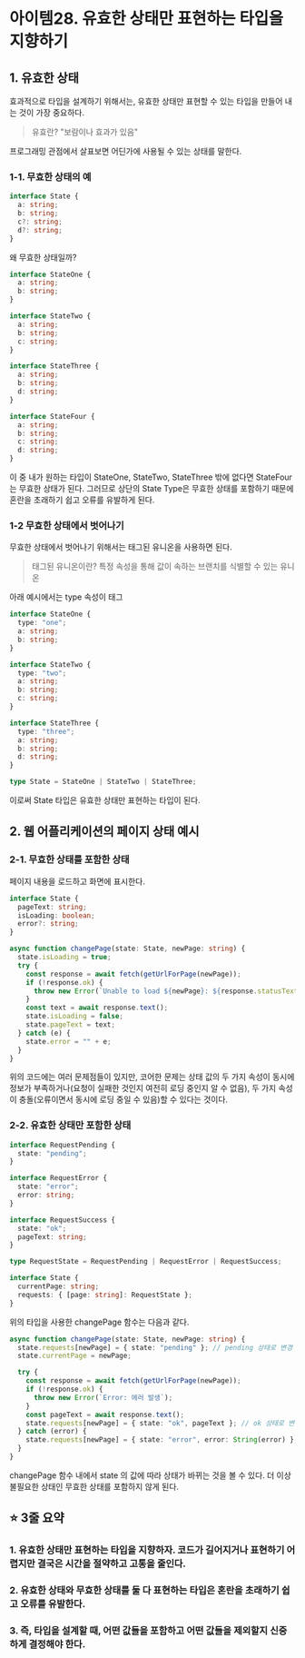 # **아이템28. 유효한 상태만 표현하는 타입을 지향하기**

## 1. 유효한 상태

효과적으로 타입을 설계하기 위해서는, 유효한 상태만 표현할 수 있는 타입을 만들어 내는 것이 가장 중요하다.

> 유효란?
> "보람이나 효과가 있음"

프로그래밍 관점에서 살표보면 어딘가에 사용될 수 있는 상태를 말한다.

### 1-1. 무효한 상태의 예

```ts
interface State {
  a: string;
  b: string;
  c?: string;
  d?: string;
}
```

왜 무효한 상태일까?

```ts
interface StateOne {
  a: string;
  b: string;
}

interface StateTwo {
  a: string;
  b: string;
  c: string;
}

interface StateThree {
  a: string;
  b: string;
  d: string;
}

interface StateFour {
  a: string;
  b: string;
  c: string;
  d: string;
}
```

이 중 내가 원하는 타입이 StateOne, StateTwo, StateThree 밖에 없다면 StateFour는 무효한 상태가 된다. 그러므로 상단의 State Type은 무효한 상태를 포함하기 때문에 혼란을 초래하기 쉽고 오류를 유발하게 된다.

### 1-2 무효한 상태에서 벗어나기

무효한 상태에서 벗어나기 위해서는 태그된 유니온을 사용하면 된다.

> 태그된 유니온이란?
> 특정 속성을 통해 값이 속하는 브랜치를 식별할 수 있는 유니온

아래 예시에서는 type 속성이 태그

```ts
interface StateOne {
  type: "one";
  a: string;
  b: string;
}

interface StateTwo {
  type: "two";
  a: string;
  b: string;
  c: string;
}

interface StateThree {
  type: "three";
  a: string;
  b: string;
  d: string;
}

type State = StateOne | StateTwo | StateThree;
```

이로써 State 타입은 유효한 상태만 표현하는 타입이 된다.

## 2. 웹 어플리케이션의 페이지 상태 예시

### 2-1. 무효한 상태를 포함한 상태

페이지 내용을 로드하고 화면에 표시한다.

```ts
interface State {
  pageText: string;
  isLoading: boolean;
  error?: string;
}

async function changePage(state: State, newPage: string) {
  state.isLoading = true;
  try {
    const response = await fetch(getUrlForPage(newPage));
    if (!response.ok) {
      throw new Error(`Unable to load ${newPage}: ${response.statusText}`);
    }
    const text = await response.text();
    state.isLoading = false;
    state.pageText = text;
  } catch (e) {
    state.error = "" + e;
  }
}
```

위의 코드에는 여러 문제점들이 있지만, 코어한 문제는 상태 값의 두 가지 속성이 동시에 정보가 부족하거나(요청이 실패한 것인지 여전히 로딩 중인지 알 수 없음), 두 가지 속성이 충돌(오류이면서 동시에 로딩 중일 수 있음)할 수 있다는 것이다.

### 2-2. 유효한 상태만 포함한 상태

```ts
interface RequestPending {
  state: "pending";
}

interface RequestError {
  state: "error";
  error: string;
}

interface RequestSuccess {
  state: "ok";
  pageText: string;
}

type RequestState = RequestPending | RequestError | RequestSuccess;

interface State {
  currentPage: string;
  requests: { [page: string]: RequestState };
}
```

위의 타입을 사용한 changePage 함수는 다음과 같다.

```ts
async function changePage(state: State, newPage: string) {
  state.requests[newPage] = { state: "pending" }; // pending 상태로 변경
  state.currentPage = newPage;

  try {
    const response = await fetch(getUrlForPage(newPage));
    if (!response.ok) {
      throw new Error(`Error: 에러 발생`);
    }
    const pageText = await response.text();
    state.requests[newPage] = { state: "ok", pageText }; // ok 상태로 변경
  } catch (error) {
    state.requests[newPage] = { state: "error", error: String(error) }; // error 상태로 변경
  }
}
```

changePage 함수 내에서 state 의 값에 따라 상태가 바뀌는 것을 볼 수 있다. 더 이상 불필요한 상태인 무효한 상태를 포함하지 않게 된다.

## ⭐️ 3줄 요약

### 1. 유효한 상태만 표현하는 타입을 지향하자. 코드가 길어지거나 표현하기 어렵지만 결국은 시간을 절약하고 고통을 줄인다.

### 2. 유효한 상태와 무효한 상태를 둘 다 표현하는 타입은 혼란을 초래하기 쉽고 오류를 유발한다.

### 3. 즉, 타입을 설계할 때, 어떤 값들을 포함하고 어떤 값들을 제외할지 신중하게 결정해야 한다.
